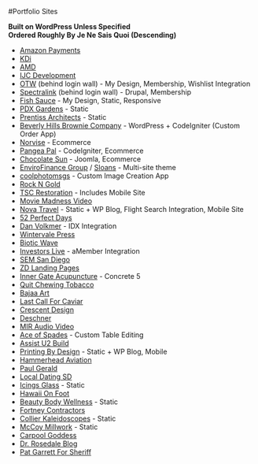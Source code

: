 #Portfolio Sites

**Built on WordPress Unless Specified**  
**Ordered Roughly By Je Ne Sais Quoi (Descending)**

- [Amazon Payments](https://payments.amazon.com/home)
- [KDi](http://kdi-americas.com)
- [AMD](http://amd.lamvin.com/)
- [IJC Development](http://www.ijcdevelopment.com/)
- [OTW](http://otw.jaimemiller.com/) (behind login wall) - My Design, Membership, Wishlist Integration
- [Spectralink](http://partneraccess.spectralink.com/) (behind login wall) - Drupal, Membership
- [Fish Sauce](http://fishsaucepdx.com/) - My Design, Static, Responsive
- [PDX Gardens](http://pdxgardens.com/) - Static
- [Prentiss Architects](http://www.prentissarchitects.com/) - Static
- [Beverly Hills Brownie Company](http://beverlyhillsbrownie.com/) - WordPress + CodeIgniter (Custom Order App)
- [Norvise](http://norvise.com/) - Ecommerce
- [Pangea Pal](http://pangeapal.com/) - CodeIgniter, Ecommerce
- [Chocolate Sun](http://chocolatesun.com/) - Joomla, Ecommerce
- [EnviroFinance Group](http://www.envirofinancegroup.com/) / [Sloans](http://sloansdenver.com/) - Multi-site theme
- [coolphotomsgs](http://www.coolphotomsgs.com/) - Custom Image Creation App
- [Rock N Gold](http://rockngold.com/)
- [TSC Restoration](http://tscrestoration.com/) - Includes Mobile Site
- [Movie Madness Video](http://moviemadnessvideo.com/)
- [Nova Travel](http://www.novatravel.com/index.php) - Static + WP Blog, Flight Search Integration,  Mobile Site
- [52 Perfect Days](http://www.52perfectdays.com/)
- [Dan Volkmer](http://www.danvolkmer.com/) - IDX Integration
- [Wintervale Press](http://wintervalepress.com/)
- [Biotic Wave](http://bioticwave.com/)
- [Investors Live](http://investorslive.com/) - aMember Integration
- [SEM San Diego](http://www.semsandiego.com/)
- [ZD Landing Pages](http://blogs.zddesign.net/)
- [Inner Gate Acupuncture](http://www.innergateacupuncture.com/) - Concrete 5
- [Quit Chewing Tobacco](http://quitchewingtobacco.com/)
- [Bajaa Art](http://bajaart.com/)
- [Last Call For Caviar](http://www.lastcallforcaviar.com/)
- [Crescent Design](http://www.crescentdesign.com/)
- [Deschner](http://deschner.com/)
- [MIR Audio Video](http://miraudiovideo.com/)
- [Ace of Spades](http://aceofspadesportland.com/) - Custom Table Editing
- [Assist U2 Build](http://au2b.com/)
- [Printing By Design](http://www.pbdink.com/) - Static + WP Blog, Mobile
- [Hammerhead Aviation](http://hammerheadaviation.com/)
- [Paul Gerald](http://paulgerald.com/)
- [Local Dating SD](http://localdatingsandiego.com/)
- [Icings Glass](http://www.icingsglass.com/) - Static
- [Hawaii On Foot](http://hawaiionfoot.com/)
- [Beauty Body Wellness](http://beautybodywellness.com/) - Static
- [Fortney Contractors](http://fortneycontractors.com/)
- [Collier Kaleidoscopes](http://www.collierkaleidoscopes.com/) - Static
- [McCoy Millwork](http://www.mccoymillwork.com/) - Static
- [Carpool Goddess](http://www.carpoolgoddess.com/)
- [Dr. Rosedale Blog](http://drrosedale.com/blog/)
- [Pat Garrett For Sheriff](http://www.patgarrettforsheriff.com/)

